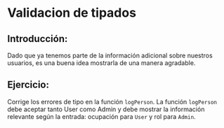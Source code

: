 # Validacion de tipados

## Introducción:

Dado que ya tenemos parte de la información adicional sobre nuestros usuarios, es una buena idea mostrarla de una manera agradable.

## Ejercicio:

Corrige los errores de tipo en la función `logPerson`. La función `logPerson` debe aceptar tanto User como Admin y debe mostrar la información relevante según la entrada: ocupación para `User` y rol para `Admin`.

